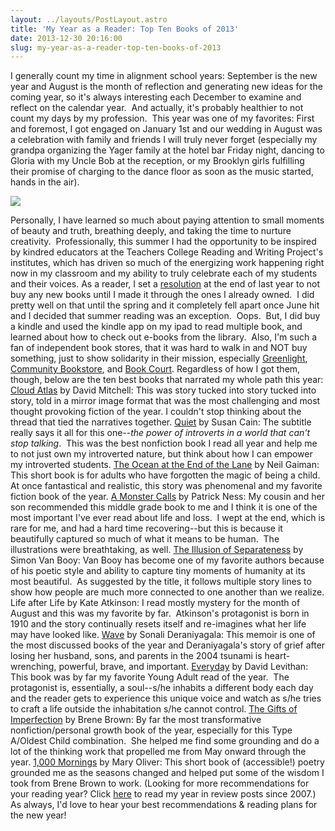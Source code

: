 ```yaml
---
layout: ../layouts/PostLayout.astro
title: 'My Year as a Reader: Top Ten Books of 2013'
date: 2013-12-30 20:16:00
slug: my-year-as-a-reader-top-ten-books-of-2013
---
```


I generally count my time in alignment school years: September is the new year and August is the month of reflection and generating new ideas for the coming year, so it's always interesting each December to examine and reflect on the calendar year.  And actually, it's probably healthier to not count my days by my profession.  This year was one of my favorites: First and foremost, I got engaged on January 1st and our wedding in August was a celebration with family and friends I will truly never forget (especially my grandpa organizing the Yager family at the hotel bar Friday night, dancing to Gloria with my Uncle Bob at the reception, or my Brooklyn girls fulfilling their promise of charging to the dance floor as soon as the music started, hands in the air).

[![](http://1.bp.blogspot.com/-2O-qdvLjStI/UsHFIXB8ebI/AAAAAAAAA5E/mKlm0R6F0-4/s200/fam!.jpg)](http://1.bp.blogspot.com/-2O-qdvLjStI/UsHFIXB8ebI/AAAAAAAAA5E/mKlm0R6F0-4/s1600/fam!.jpg)

Personally, I have learned so much about paying attention to small moments of beauty and truth, breathing deeply, and taking the time to nurture creativity.  Professionally, this summer I had the opportunity to be inspired by kindred educators at the Teachers College Reading and Writing Project's institutes, which has driven so much of the energizing work happening right now in my classroom and my ability to truly celebrate each of my students and their voices. As a reader, I set a [resolution](http://akindoflibrary.blogspot.com/2012/12/new-years-reading-resolution.html) at the end of last year to not buy any new books until I made it through the ones I already owned.  I did pretty well on that until the spring and it completely fell apart once June hit and I decided that summer reading was an exception.  Oops.  But, I did buy a kindle and used the kindle app on my ipad to read multiple book, and learned about how to check out e-books from the library.  Also, I'm such a fan of independent book stores, that it was hard to walk in and NOT buy something, just to show solidarity in their mission, especially [Greenlight](http://greenlightbookstore.com/), [Community Bookstore](http://communitybookstore.net/), and [Book Court](http://bookcourt.com/). Regardless of how I got them, though, below are the ten best books that narrated my whole path this year: [Cloud Atlas](http://akindoflibrary.blogspot.com/2013/01/cloud-atlas-if-anything-can-save-us-its.html) by David Mitchell: This was story tucked into story tucked into story, told in a mirror image format that was the most challenging and most thought provoking fiction of the year. I couldn't stop thinking about the thread that tied the narratives together. [Quiet](http://akindoflibrary.blogspot.com/2013/01/introversion-not-bad-word-or.html) by Susan Cain: The subtitle really says it all for this one--_the power of introverts in a world that can't stop talking_.  This was the best nonfiction book I read all year and help me to not just own my introverted nature, but think about how I can empower my introverted students. [The Ocean at the End of the Lane](http://akindoflibrary.blogspot.com/2013/07/neil-gaimans-ocean-at-end-of-lane.html) by Neil Gaiman: This short book is for adults who have forgotten the magic of being a child. At once fantastical and realistic, this story was phenomenal and my favorite fiction book of the year. [A Monster Calls](http://akindoflibrary.blogspot.com/2013/07/a-monster-calls-book-about-healing-from.html) by Patrick Ness: My cousin and her son recommended this middle grade book to me and I think it is one of the most important I've ever read about life and loss.  I wept at the end, which is rare for me, and had a hard time recovering--but this is because it beautifully captured so much of what it means to be human.  The illustrations were breathtaking, as well. [The Illusion of Separateness](http://akindoflibrary.blogspot.com/2013/07/poetic-connection-illusion-of.html) by Simon Van Booy: Van Booy has become one of my favorite authors because of his poetic style and ability to capture tiny moments of humanity at its most beautiful.  As suggested by the title, it follows multiple story lines to show how people are much more connected to one another than we realize. Life after Life by Kate Atkinson: I read mostly mystery for the month of August and this was my favorite by far.  Atkinson's protagonist is born in 1910 and the story continually resets itself and re-imagines what her life may have looked like. [Wave](http://akindoflibrary.blogspot.com/2013/10/literature-and-loss-wave.html) by Sonali Deraniyagala: This memoir is one of the most discussed books of the year and Deraniyagala's story of grief after losing her husband, sons, and parents in the 2004 tsunami is heart-wrenching, powerful, brave, and important. [Everyday](http://akindoflibrary.blogspot.com/2013/12/the-gift-of-solitude-applicable-to-all.html) by David Levithan: This book was by far my favorite Young Adult read of the year.  The protagonist is, essentially, a soul--s/he inhabits a different body each day and the reader gets to experience this unique voice and watch as s/he tries to craft a life outside the inhabitation s/he cannot control. [The Gifts of Imperfection](http://akindoflibrary.blogspot.com/2013/11/brene-brown-game-changer.html) by Brene Brown: By far the most transformative nonfiction/personal growth book of the year, especially for this Type A/Oldest Child combination.  She helped me find some grounding and do a lot of the thinking work that propelled me from May onward through the year. [1,000 Mornings](http://akindoflibrary.blogspot.com/2013/12/the-magic-of-paying-attention-mary.html) by Mary Oliver: This short book of (accessible!) poetry grounded me as the seasons changed and helped put some of the wisdom I took from Brene Brown to work. (Looking for more recommendations for your reading year? Click [here](http://akindoflibrary.blogspot.com/search/label/year%20in%20review) to read my year in review posts since 2007.) As always, I'd love to hear your best recommendations & reading plans for the new year!
